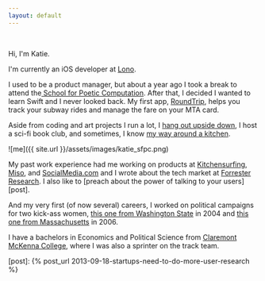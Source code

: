 ```yaml
---
layout: default
---
```


<br>

Hi, I'm Katie. 

I'm currently an iOS developer at <a href="https://lono.io">Lono</a>. 

I used to be a product manager, but about a year ago I took a break to attend the<a href="http://sfpc.io/"> School for Poetic Computation</a>. After that, I decided I wanted to learn Swift and I never looked back. My first app, <a href="https://itunes.apple.com/us/app/roundtrip-mta/id1023476036?ls=1&mt=8">RoundTrip</a>, helps you track your subway rides and manage the fare on your MTA card.

Aside from coding and art projects I run a lot, I <a href="https://www.instagram.com/p/BA7XeuCno6A/">hang out upside down</a>, I host a sci-fi book club, and sometimes, I know <a href="https://instagram.com/p/zUvaxNno4W">my way around a kitchen</a>. 

![me]({{ site.url }}/assets/images/katie_sfpc.png)

My past work experience had me working on products at <a href="https://www.kitchensurfing.com">Kitchensurfing</a>, <a href="https://www.crunchbase.com/organization/miso">Miso</a>, and <a href="https://www.crunchbase.com/organization/socialmedia">SocialMedia.com</a> and I wrote about the tech market at <a href="https://www.forrester.com/home/">Forrester Research</a>.  I also like to [preach about the power of talking to your users][post].

And my very first (of now several) careers, I  worked on political campaigns for two kick-ass women, <a href="http://www.murray.senate.gov/public/">this one from Washington State</a> in 2004 and <a href="http://www.debgoldberg.com">this one from Massachusetts</a> in 2006. 

I have a bachelors in Economics and Political Science from <a href="http://www.claremontmckenna.edu">Claremont McKenna College</a>, where I was also a sprinter on the track team. 




[post]:      {% post_url 2013-09-18-startups-need-to-do-more-user-research %}

